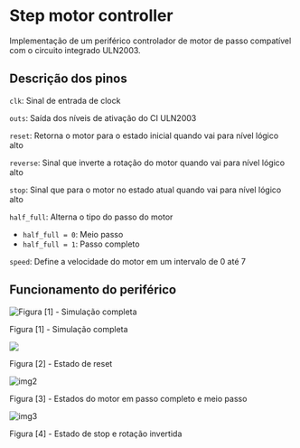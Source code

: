 # Step motor controller

Implementação de um periférico controlador de motor de passo compatível com o circuito integrado ULN2003.



## Descrição dos pinos



`clk`: Sinal de entrada de clock

`outs`: Saída dos níveis de ativação do CI ULN2003

`reset`: Retorna o motor para o estado inicial quando vai para nível lógico alto

`reverse`: Sinal que inverte a rotação do motor quando vai para nível lógico alto

`stop`: Sinal que para o motor no estado atual quando vai para nível lógico alto

`half_full`: Alterna o tipo do passo do motor

* `half_full = 0`: Meio passo
* `half_full = 1`: Passo completo

`speed`: Define a velocidade do motor em um intervalo de 0 até 7

## Funcionamento do periférico

![Figura [1] - Simulação completa](C:\Users\rayan\Documents\GitHub\riscv-multicycle\peripherals\step_motor\_images\im0.png)

Figura [1] - Simulação completa



![](C:\Users\rayan\Documents\GitHub\riscv-multicycle\peripherals\step_motor\_images\img1.png)

Figura [2] - Estado de reset



![img2](C:\Users\rayan\Documents\GitHub\riscv-multicycle\peripherals\step_motor\_images\img2.png)

Figura [3] - Estados do motor em passo completo e meio passo



![img3](C:\Users\rayan\Documents\GitHub\riscv-multicycle\peripherals\step_motor\_images\img3.png)

Figura [4] - Estado de stop e rotação invertida